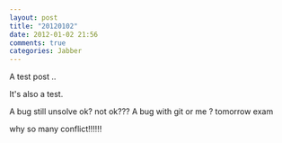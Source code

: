 ```yaml
---
layout: post
title: "20120102"
date: 2012-01-02 21:56
comments: true
categories: Jabber
---
```


A test post ..

It's also a test.

A bug still unsolve
ok?
not ok???
A bug with git or me ?
tomorrow  exam

why so many conflict!!!!!!
